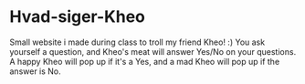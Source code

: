 # Hvad-siger-Kheo
Small website i made during class to troll my friend Kheo! :)
You ask yourself a question, and Kheo's meat will answer Yes/No on your questions. A happy Kheo will pop up if it's a Yes, and a mad Kheo will pop up if the answer is No.
